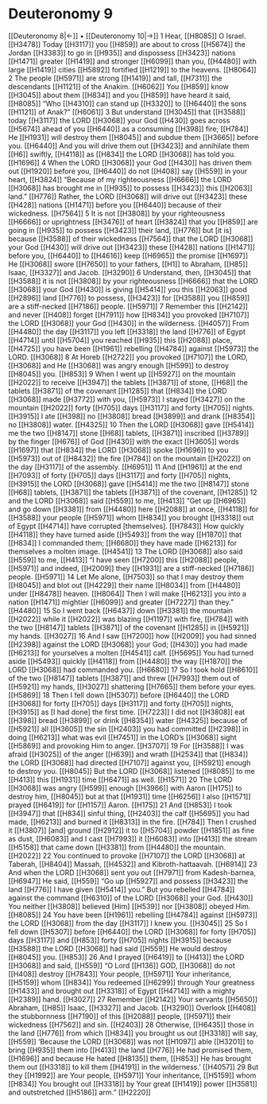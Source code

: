 # Deuteronomy 9
[[Deuteronomy 8|←]] • [[Deuteronomy 10|→]]
1 Hear, [[H8085]] O Israel. [[H3478]] Today [[H3117]] you [[H859]] are about to cross [[H5674]] the Jordan [[H3383]] to go in [[H935]] and dispossess [[H3423]] nations [[H1471]] greater [[H1419]] and stronger [[H6099]] than you, [[H4480]] with large [[H1419]] cities [[H5892]] fortified [[H1219]] to the heavens. [[H8064]] 
2 The people [[H5971]] are strong [[H1419]] and tall, [[H7311]] the descendants [[H1121]] of the Anakim. [[H6062]] You [[H859]] know [[H3045]] about them [[H834]] and you [[H859]] have heard it said, [[H8085]] “Who [[H4310]] can stand up [[H3320]] to [[H6440]] the sons [[H1121]] of Anak?” [[H6061]] 
3 But understand [[H3045]] that [[H3588]] today [[H3117]] the LORD [[H3068]] your God [[H430]] goes across [[H5674]] ahead of you [[H6440]] as a consuming [[H398]] fire; [[H784]] He [[H1931]] will destroy them [[H8045]] and subdue them [[H3665]] before you. [[H6440]] And you will drive them out [[H3423]] and annihilate them [[H6]] swiftly, [[H4118]] as [[H834]] the LORD [[H3068]] has told you. [[H1696]] 
4 When the LORD [[H3068]] your God [[H430]] has driven them out [[H1920]] before you, [[H6440]] do not [[H408]] say [[H559]] in your heart, [[H3824]] “Because of my righteousness [[H6666]] the LORD [[H3068]] has brought me in [[H935]] to possess [[H3423]] this [[H2063]] land.” [[H776]] Rather, the LORD [[H3068]] will drive out [[H3423]] these [[H428]] nations [[H1471]] before you [[H6440]] because of their wickedness. [[H7564]] 
5 It is not [[H3808]] by your righteousness [[H6666]] or uprightness [[H3476]] of heart [[H3824]] that you [[H859]] are going in [[H935]] to possess [[H3423]] their land, [[H776]] but [it is] because [[H3588]] of their wickedness [[H7564]] that the LORD [[H3068]] your God [[H430]] will drive out [[H3423]] these [[H428]] nations [[H1471]] before you, [[H6440]] to [[H4616]] keep [[H6965]] the promise [[H1697]] He [[H3068]] swore [[H7650]] to your fathers, [[H1]] to Abraham, [[H85]] Isaac, [[H3327]] and Jacob. [[H3290]] 
6 Understand, then, [[H3045]] that [[H3588]] it is not [[H3808]] by your righteousness [[H6666]] that the LORD [[H3068]] your God [[H430]] is giving [[H5414]] you this [[H2063]] good [[H2896]] land [[H776]] to possess, [[H3423]] for [[H3588]] you [[H859]] are a stiff-necked [[H7186]] people. [[H5971]] 
7 Remember this [[H2142]] and never [[H408]] forget [[H7911]] how [[H834]] you provoked [[H7107]] the LORD [[H3068]] your God [[H430]] in the wilderness. [[H4057]] From [[H4480]] the day [[H3117]] you left [[H3318]] the land [[H776]] of Egypt [[H4714]] until [[H5704]] you reached [[H935]] this [[H2088]] place, [[H4725]] you have been [[H1961]] rebelling [[H4784]] against [[H5973]] the LORD. [[H3068]] 
8 At Horeb [[H2722]] you provoked [[H7107]] the LORD, [[H3068]] and He [[H3068]] was angry enough [[H599]] to destroy [[H8045]] you. [[H853]] 
9 When I went up [[H5927]] on the mountain [[H2022]] to receive [[H3947]] the tablets [[H3871]] of stone, [[H68]] the tablets [[H3871]] of the covenant [[H1285]] that [[H834]] the LORD [[H3068]] made [[H3772]] with you, [[H5973]] I stayed [[H3427]] on the mountain [[H2022]] forty [[H705]] days [[H3117]] and forty [[H705]] nights. [[H3915]] I ate [[H398]] no [[H3808]] bread [[H3899]] and drank [[H8354]] no [[H3808]] water. [[H4325]] 
10 Then the LORD [[H3068]] gave [[H5414]] me the two [[H8147]] stone [[H68]] tablets, [[H3871]] inscribed [[H3789]] by the finger [[H676]] of God [[H430]] with the exact [[H3605]] words [[H1697]] that [[H834]] the LORD [[H3068]] spoke [[H1696]] to you [[H5973]] out of [[H8432]] the fire [[H784]] on the mountain [[H2022]] on the day [[H3117]] of the assembly. [[H6951]] 
11 And [[H1961]] at the end [[H7093]] of forty [[H705]] days [[H3117]] and forty [[H705]] nights, [[H3915]] the LORD [[H3068]] gave [[H5414]] me the two [[H8147]] stone [[H68]] tablets, [[H3871]] the tablets [[H3871]] of the covenant, [[H1285]] 
12 and the LORD [[H3068]] said [[H559]] to me, [[H413]] “Get up [[H6965]] and go down [[H3381]] from [[H4480]] here [[H2088]] at once, [[H4118]] for [[H3588]] your people [[H5971]] whom [[H834]] you brought [[H3318]] out of Egypt [[H4714]] have corrupted [themselves]. [[H7843]] How quickly [[H4118]] they have turned aside [[H5493]] from the way [[H1870]] that [[H834]] I commanded them; [[H6680]] they have made [[H6213]] for themselves  a molten image. [[H4541]] 
13 The LORD [[H3068]] also said [[H559]] to me, [[H413]] “I have seen [[H7200]] this [[H2088]] people, [[H5971]] and indeed, [[H2009]] they [[H1931]] are a stiff-necked [[H7186]] people. [[H5971]] 
14 Let Me alone, [[H7503]] so that I may destroy them [[H8045]] and blot out [[H4229]] their name [[H8034]] from [[H4480]] under [[H8478]] heaven. [[H8064]] Then I will make [[H6213]] you into a nation [[H1471]] mightier [[H6099]] and greater [[H7227]] than they.” [[H4480]] 
15 So I went back [[H6437]] down [[H3381]] the mountain [[H2022]] while it [[H2022]] was blazing [[H1197]] with fire, [[H784]] with the two [[H8147]] tablets [[H3871]] of the covenant [[H1285]] in [[H5921]] my hands. [[H3027]] 
16 And I saw [[H7200]] how [[H2009]] you had sinned [[H2398]] against the LORD [[H3068]] your God; [[H430]] you had made [[H6213]] for yourselves  a molten [[H4541]] calf. [[H5695]] You had turned aside [[H5493]] quickly [[H4118]] from [[H4480]] the way [[H1870]] the LORD [[H3068]] had commanded you. [[H6680]] 
17 So I took hold [[H8610]] of the two [[H8147]] tablets [[H3871]] and threw [[H7993]] them out of [[H5921]] my hands, [[H3027]] shattering [[H7665]] them before your eyes. [[H5869]] 
18 Then I fell down [[H5307]] before [[H6440]] the LORD [[H3068]] for forty [[H705]] days [[H3117]] and forty [[H705]] nights, [[H3915]] as [I had done] the first time. [[H7223]] I did not [[H3808]] eat [[H398]] bread [[H3899]] or drink [[H8354]] water [[H4325]] because of [[H5921]] all [[H3605]] the sin [[H2403]] you had committed [[H2398]] in doing [[H6213]] what was evil [[H7451]] in the LORD’s [[H3068]] sight [[H5869]] and provoking Him to anger. [[H3707]] 
19 For [[H3588]] I was afraid [[H3025]] of the anger [[H639]] and wrath [[H2534]] that [[H834]] the LORD [[H3068]] had directed [[H7107]] against you, [[H5921]] enough to destroy you. [[H8045]] But the LORD [[H3068]] listened [[H8085]] to me [[H413]] this [[H1931]] time [[H6471]] as well. [[H1571]] 
20 The LORD [[H3068]] was angry [[H599]] enough [[H3966]] with Aaron [[H175]] to destroy him, [[H8045]] but at that [[H1931]] time [[H6256]] I also [[H1571]] prayed [[H6419]] for [[H1157]] Aaron. [[H175]] 
21 And [[H853]] I took [[H3947]] that [[H834]] sinful thing, [[H2403]] the calf [[H5695]] you had made, [[H6213]] and burned it [[H8313]] in the fire. [[H784]] Then I crushed it [[H3807]] [and] ground [[H2912]] it to [[H5704]] powder [[H1851]] as fine as dust, [[H6083]] and I cast [[H7993]] it [[H6083]] into [[H413]] the stream [[H5158]] that came down [[H3381]] from [[H4480]] the mountain. [[H2022]] 
22 You continued to provoke [[H7107]] the LORD [[H3068]] at Taberah, [[H8404]] Massah, [[H4532]] and Kibroth-hattaavah. [[H6914]] 
23 And when the LORD [[H3068]] sent you out [[H7971]] from Kadesh-barnea, [[H6947]] He said, [[H559]] “Go up [[H5927]] and possess [[H3423]] the land [[H776]] I have given [[H5414]] you.”  But you rebelled [[H4784]] against the command [[H6310]] of the LORD [[H3068]] your God. [[H430]] You neither [[H3808]] believed [Him] [[H539]] nor [[H3808]] obeyed Him. [[H8085]] 
24 You have been [[H1961]] rebelling [[H4784]] against [[H5973]] the LORD [[H3068]] from the day [[H3117]] I knew you. [[H3045]] 
25 So I fell down [[H5307]] before [[H6440]] the LORD [[H3068]] for forty [[H705]] days [[H3117]] and [[H853]] forty [[H705]] nights [[H3915]] because [[H3588]] the LORD [[H3068]] had said [[H559]] He would destroy [[H8045]] you. [[H853]] 
26 And I prayed [[H6419]] to [[H413]] the LORD [[H3068]] and said, [[H559]] “O Lord [[H136]] GOD, [[H3068]] do not [[H408]] destroy [[H7843]] Your people, [[H5971]] Your inheritance, [[H5159]] whom [[H834]] You redeemed [[H6299]] through Your greatness [[H1433]] and brought out [[H3318]] of Egypt [[H4714]] with a mighty [[H2389]] hand. [[H3027]] 
27 Remember [[H2142]] Your servants [[H5650]] Abraham, [[H85]] Isaac, [[H3327]] and Jacob. [[H3290]] Overlook [[H408]] the stubbornness [[H7190]] of this [[H2088]] people, [[H5971]] their wickedness [[H7562]] and sin. [[H2403]] 
28 Otherwise, [[H6435]] those in the land [[H776]] from which [[H834]] you brought us out [[H3318]] will say, [[H559]] ‘Because the LORD [[H3068]] was not [[H1097]] able [[H3201]] to bring [[H935]] them into [[H413]] the land [[H776]] He had promised them, [[H1696]] and because He hated [[H8135]] them, [[H853]] He has brought them out [[H3318]] to kill them [[H4191]] in the wilderness.’ [[H4057]] 
29 But they [[H1992]] are Your people, [[H5971]] Your inheritance, [[H5159]] whom [[H834]] You brought out [[H3318]] by Your great [[H1419]] power [[H3581]] and outstretched [[H5186]] arm.” [[H2220]] 
